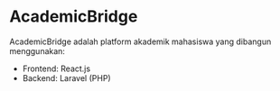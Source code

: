 # AcademicBridge

AcademicBridge adalah platform akademik mahasiswa yang dibangun menggunakan:
- Frontend: React.js
- Backend: Laravel (PHP)

